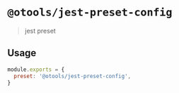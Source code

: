 # `@otools/jest-preset-config`

> jest preset

## Usage

```js
module.exports = {
  preset: '@otools/jest-preset-config',
}
```
